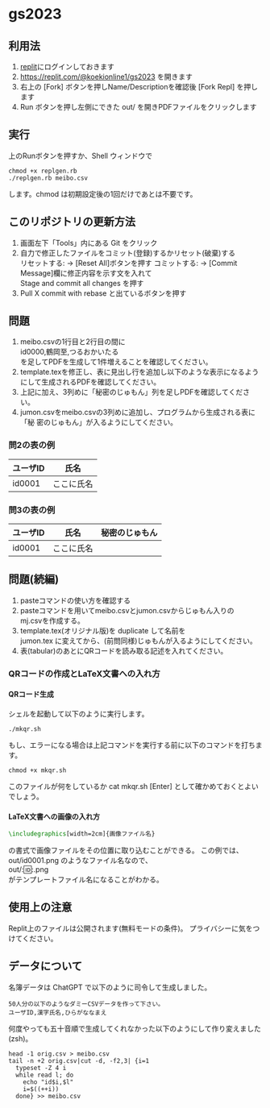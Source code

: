 gs2023
======
利用法
------
1. [replit](https://replit.com/)にログインしておきます
2. https://replit.com/@koekionline1/gs2023 を開きます
3. 右上の [Fork] ボタンを押しName/Descriptionを確認後 [Fork Repl] を押します
4. Run ボタンを押し左側にできた out/ を開きPDFファイルをクリックします


実行
------------
上のRunボタンを押すか、Shell ウィンドウで

``` shell
chmod +x replgen.rb
./replgen.rb meibo.csv
```
します。chmod は初期設定後の1回だけであとは不要です。

このリポジトリの更新方法
------------------------
1. 画面左下「Tools」内にある Git をクリック
2. 自力で修正したファイルをコミット(登録)するかリセット(破棄)する  
   リセットする: → [Reset All]ボタンを押す
   コミットする: → [Commit Message]欄に修正内容を示す文を入れて  
   Stage and commit all changes を押す
3. Pull X commit with rebase と出ているボタンを押す


問題
----
1. meibo.csvの1行目と2行目の間に  
   id0000,鶴岡至,つるおかいたる  
   を足してPDFを生成して1件増えることを確認してください。
2. template.texを修正し、表に見出し行を追加し以下のような表示になるよう
にして生成されるPDFを確認してください。
3. 上記に加え、3列めに「秘密のじゅもん」列を足しPDFを確認してください。
4. jumon.csvをmeibo.csvの3列めに追加し、プログラムから生成される表に「秘
密のじゅもん」が入るようにしてください。

### 問2の表の例
ユーザID|氏名
--------|----
id0001	|ここに氏名

### 問3の表の例
ユーザID|氏名|秘密のじゅもん
--------|----|---------------
id0001	|ここに氏名|

問題(続編)
----------
1. pasteコマンドの使い方を確認する
2. pasteコマンドを用いてmeibo.csvとjumon.csvからじゅもん入りの  
   mj.csvを作成する。
3. template.tex(オリジナル版)を duplicate して名前を  
   jumon.tex に変えてから、(前問同様)じゅもんが入るようにしてください。
4. 表(tabular)のあとにQRコードを読み取る記述を入れてください。

### QRコードの作成とLaTeX文書への入れ方
#### QRコード生成
シェルを起動して以下のように実行します。

```
./mkqr.sh
```
もし、エラーになる場合は上記コマンドを実行する前に以下のコマンドを打ちます。
```
chmod +x mkqr.sh
```
このファイルが何をしているか cat mkqr.sh [Enter]
として確かめておくとよいでしょう。

#### LaTeX文書への画像の入れ方

``` tex
\includegraphics[width=2cm]{画像ファイル名}
```
の書式で画像ファイルをその位置に取り込むことができる。
この例では、out/id0001.png のようなファイル名なので、  
out/::id::.png  
がテンプレートファイル名になることがわかる。



使用上の注意
------------
Replit上のファイルは公開されます(無料モードの条件)。
プライバシーに気をつけてください。

データについて
--------------
名簿データは ChatGPT で以下のように司令して生成しました。

``` shell
50人分の以下のようなダミーCSVデータを作って下さい。
ユーザID,漢字氏名,ひらがななまえ
```
何度やっても五十音順で生成してくれなかった以下のようにして作り変えました(zsh)。

``` z-shell
head -1 orig.csv > meibo.csv
tail -n +2 orig.csv|cut -d, -f2,3| {i=1
  typeset -Z 4 i
  while read l; do
    echo "id$i,$l"
	i=$((++i))
  done} >> meibo.csv
```
